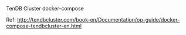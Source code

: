 TenDB Cluster docker-compose

Ref: http://tendbcluster.com/book-en/Documentation/op-guide/docker-compose-tendbcluster-en.html